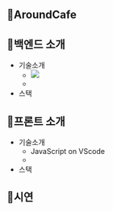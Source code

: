 ## 💙AroundCafe


## 💙백엔드 소개
 * 기술소개
   - <img src="https://img.shields.io/badge/Java11-#제외색상번호?&logoColor=white">

   - 
 * 스택
## 💙프론트 소개
 * 기술소개
   - JavaScript on VScode
   - 
 * 스택
## 💙시연
